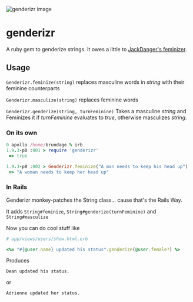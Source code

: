 ![genderizr image](http://blog.deanbrundage.com/wp-content/uploads/2012/05/genderizr.png)

# genderizr

A ruby gem to genderize strings.  It owes a little to [JackDanger's feminizer](https://github.com/JackDanger/feminizer).

## Usage

`Genderizr.feminize(string)` replaces masculine words in *string* with their feminine counterparts 

`Genderizr.masculize(string)` replaces feminine words

`Genderizr.genderize(string, turnFeminine)` Takes a masculine *string* and Feminizes it if *turnFeminine* evaluates to *true*, otherwise masculizes *string*.

### On its own

```ruby
0 apollo /home/brundage % irb
1.9.3-p0 :001 > require 'genderizr'
 => true 

1.9.3-p0 :002 > Genderizr.feminize("A man needs to keep his head up")
 => "A woman needs to keep her head up" 
```

### In Rails

Genderizr monkey-patches the String class... cause that's the Rails Way.

It adds `String#feminize`, `String#genderize(turnFeminine)` and `String#masculize`

Now you can do cool stuff like

```ruby
# app/views/users/show.html.erb

<%= "#{@user.name} updated his status".genderize(@user.female?) %>
```
Produces
```
Dean updated his status.
```
or
```
Adrienne updated her status.
```
